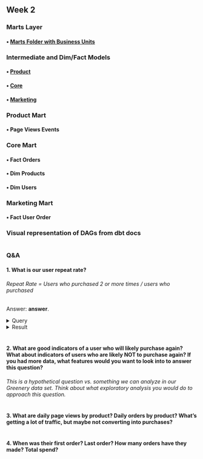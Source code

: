 ## Week 2

### Marts Layer

#### • [Marts Folder with Business Units](https://github.com/pavel-palta/course-dbt/tree/main/greenery/models/marts)

### Intermediate and Dim/Fact Models

#### • [Product](https://github.com/pavel-palta/course-dbt/tree/main/greenery/models/marts/product)
#### • [Core](https://github.com/pavel-palta/course-dbt/tree/main/greenery/models/marts/core)
#### • [Marketing](https://github.com/pavel-palta/course-dbt/tree/main/greenery/models/marts/marketing)

### Product Mart

#### • Page Views Events

### Core Mart

#### • Fact Orders
#### • Dim Products
#### • Dim Users

### Marketing Mart

#### • Fact User Order

### Visual representation of DAGs from dbt docs


#

### Q&A

#### 1. What is our user repeat rate?
###### Repeat Rate = Users who purchased 2 or more times / users who purchased

Answer: **answer**.

<details>
  
<summary>Query</summary>
  
</br>
  
```sql
query
```
  
</details>

<details>
  
<summary>Result</summary>
  
</br>
  
| result |
| ------ | 
| 0      | 
  
</details>

#

#### 2. What are good indicators of a user who will likely purchase again? What about indicators of users who are likely NOT to purchase again? If you had more data, what features would you want to look into to answer this question?

###### This is a hypothetical question vs. something we can analyze in our Greenery data set. Think about what exploratory analysis you would do to approach this question.

#

#### 3. What are daily page views by product? Daily orders by product? What’s getting a lot of traffic, but maybe not converting into purchases?

#

#### 4. When was their first order? Last order? How many orders have they made? Total spend?
